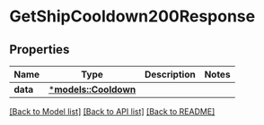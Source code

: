 # GetShipCooldown200Response

## Properties
Name | Type | Description | Notes
------------ | ------------- | ------------- | -------------
**data** | [***models::Cooldown**](Cooldown.md) |  | 

[[Back to Model list]](../README.md#documentation-for-models) [[Back to API list]](../README.md#documentation-for-api-endpoints) [[Back to README]](../README.md)


